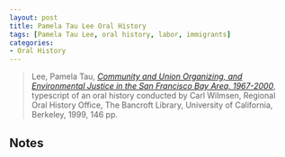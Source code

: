 ```yaml
---
layout: post
title: Pamela Tau Lee Oral History
tags: [Pamela Tau Lee, oral history, labor, immigrants]
categories:
- Oral History
---
```


> Lee, Pamela Tau, *[Community and Union Organizing, and Environmental Justice in the San Francisco Bay Area, 1967-2000](https://archive.org/details/communityunion00leeprich)*, typescript of an oral history conducted by Carl Wilmsen, Regional Oral History Office, The Bancroft Library, University of California, Berkeley, 1999, 146 pp.

Notes
-----
